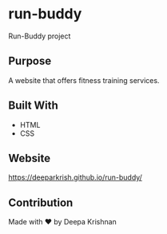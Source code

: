 # run-buddy
Run-Buddy project



## Purpose
A website that offers fitness training services.

## Built With
* HTML
* CSS

## Website
https://deeparkrish.github.io/run-buddy/
## Contribution
Made with ❤️ by Deepa Krishnan
